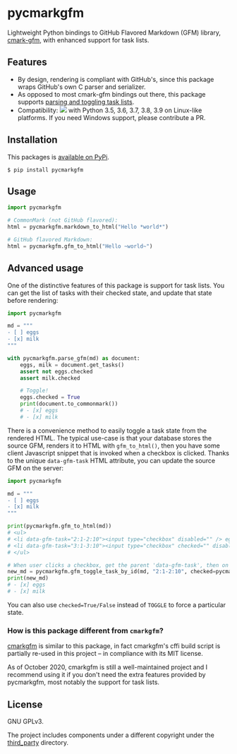 # pycmarkgfm

Lightweight Python bindings to GitHub Flavored Markdown (GFM) library, [cmark-gfm](https://github.com/github/cmark-gfm),
with enhanced support for task lists.

## Features

* By design, rendering is compliant with GitHub's, since this package wraps GitHub's own C parser and serializer.  
* As opposed to most cmark-gfm bindings out there, this package supports
  [parsing and toggling task lists](#advanced-usage).
* Compatibility: 
  [![](https://github.com/Zopieux/pycmarkgfm/workflows/Test%20and%20package/badge.svg)](https://github.com/Zopieux/pycmarkgfm/actions?query=workflow%3A%22Test+and+package%22) 
  with Python 3.5, 3.6, 3.7, 3.8, 3.9 on Linux-like platforms. If you need Windows support, please contribute a PR.

## Installation

This packages is [available on PyPi](https://pypi.org/project/pycmarkgfm/).

    $ pip install pycmarkgfm

## Usage

```python
import pycmarkgfm

# CommonMark (not GitHub flavored):
html = pycmarkgfm.markdown_to_html("Hello *world*")

# GitHub flavored Markdown:
html = pycmarkgfm.gfm_to_html("Hello ~world~")
```

## Advanced usage

One of the distinctive features of this package is support for task lists.
You can get the list of tasks with their checked state, and update that state before rendering:

```python
import pycmarkgfm

md = """
- [ ] eggs
- [x] milk
"""

with pycmarkgfm.parse_gfm(md) as document: 
    eggs, milk = document.get_tasks()
    assert not eggs.checked
    assert milk.checked

    # Toggle! 
    eggs.checked = True
    print(document.to_commonmark())
    # - [x] eggs
    # - [x] milk
``` 

There is a convenience method to easily toggle a task state from the rendered HTML. The typical use-case is that your
database stores the source GFM, renders it to HTML with `gfm_to_html()`, then you have some client Javascript snippet
that is invoked when a checkbox is clicked. Thanks to the unique `data-gfm-task` HTML attribute, you can update the 
source GFM on the server:

```python
import pycmarkgfm

md = """
- [ ] eggs
- [x] milk
"""

print(pycmarkgfm.gfm_to_html(md))
# <ul>
# <li data-gfm-task="2:1-2:10"><input type="checkbox" disabled="" /> eggs</li>
# <li data-gfm-task="3:1-3:10"><input type="checkbox" checked="" disabled="" /> milk</li>
# </ul>

# When user clicks a checkbox, get the parent 'data-gfm-task', then on the server, do:
new_md = pycmarkgfm.gfm_toggle_task_by_id(md, "2:1-2:10", checked=pycmarkgfm.TOGGLE)
print(new_md)
# - [x] eggs
# - [x] milk
```
 
You can also use `checked=True/False` instead of `TOGGLE` to force a particular state.

### How is this package different from `cmarkgfm`?

[cmarkgfm](https://pypi.org/project/cmarkgfm/) is similar to this package, in fact cmarkgfm's cffi build script
is partially re-used in this project – in compliance with its MIT license.

As of October 2020, cmarkgfm is still a well-maintained project and I recommend using it if you don't need the extra
features provided by pycmarkgfm, most notably the support for task lists.

## License

GNU GPLv3.

The project includes components under a different copyright under the [third_party](./third_party/) directory.
